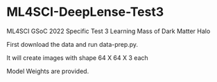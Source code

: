 # ML4SCI-DeepLense-Test3
ML4SCI GSoC 2022 Specific Test 3 Learning Mass of Dark Matter Halo

First download the data and run data-prep.py.

It will create images with shape 64 X 64 X 3 each

Model Weights are provided.
